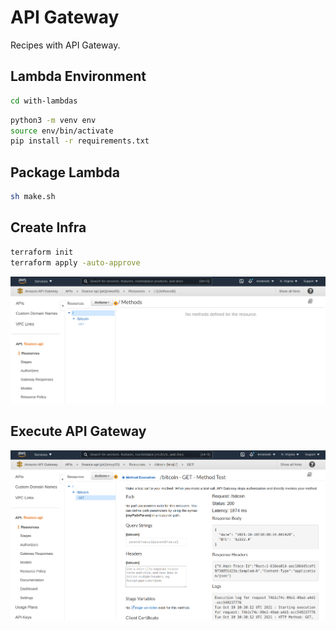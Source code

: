 # API Gateway

Recipes with API Gateway.

## Lambda Environment

```sh
cd with-lambdas
```

```sh
python3 -m venv env
source env/bin/activate
pip install -r requirements.txt
```

## Package Lambda

```sh
sh make.sh
```

## Create Infra

```sh
terraform init
terraform apply -auto-approve
```

![image](images/apigateway.png)

## Execute API Gateway

![image](images/apigateway-lambda.png)

